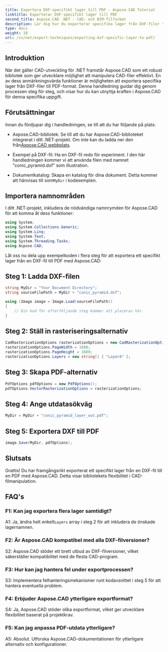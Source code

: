 ```yaml
---
title: Exportera DXF-specifikt lager till PDF - Aspose.CAD Tutorial
linktitle: Exporterar DXF-specifikt lager till PDF
second_title: Aspose.CAD .NET - CAD- och BIM-filformat
description: Lär dig hur du exporterar specifika lager från DXF-filer till PDF med Aspose.CAD för .NET. Följ denna steg-för-steg-guide för sömlös integration.
type: docs
weight: 10
url: /sv/net/export-techniques/exporting-dxf-specific-layer-to-pdf/
---
```

## Introduktion

När det gäller CAD-utveckling för .NET framstår Aspose.CAD som ett robust bibliotek som ger utvecklare möjlighet att manipulera CAD-filer effektivt. En av dess anmärkningsvärda funktioner är möjligheten att exportera specifika lager från DXF-filer till PDF-format. Denna handledning guidar dig genom processen steg för steg, och visar hur du kan utnyttja kraften i Aspose.CAD för denna specifika uppgift.

## Förutsättningar

Innan du fördjupar dig i handledningen, se till att du har följande på plats:

-  Aspose.CAD-bibliotek: Se till att du har Aspose.CAD-biblioteket integrerat i ditt .NET-projekt. Om inte kan du ladda ner den från[Aspose.CAD webbplats](https://releases.aspose.com/cad/net/).

- Exempel på DXF-fil: Ha en DXF-fil redo för experiment. I den här handledningen kommer vi att använda filen med namnet "conic_pyramid.dxf" som illustration.

-  Dokumentkatalog: Skapa en katalog för dina dokument. Detta kommer att hänvisas till som`MyDir` i kodexemplen.

## Importera namnområden

I ditt .NET-projekt, inkludera de nödvändiga namnrymden för Aspose.CAD för att komma åt dess funktioner:

```csharp
using System;
using System.Collections.Generic;
using System.Linq;
using System.Text;
using System.Threading.Tasks;
using Aspose.CAD;
```

Låt oss nu dela upp exempelkoden i flera steg för att exportera ett specifikt lager från en DXF-fil till PDF med Aspose.CAD:

## Steg 1: Ladda DXF-filen

```csharp
string MyDir = "Your Document Directory";
string sourceFilePath = MyDir + "conic_pyramid.dxf";

using (Image image = Image.Load(sourceFilePath))
{
    // Din kod för efterföljande steg kommer att placeras här.
}
```

## Steg 2: Ställ in rasteriseringsalternativ

```csharp
CadRasterizationOptions rasterizationOptions = new CadRasterizationOptions();
rasterizationOptions.PageWidth = 1600;
rasterizationOptions.PageHeight = 1600;
rasterizationOptions.Layers = new string[] { "LayerA" };
```

## Steg 3: Skapa PDF-alternativ

```csharp
PdfOptions pdfOptions = new PdfOptions();
pdfOptions.VectorRasterizationOptions = rasterizationOptions;
```

## Steg 4: Ange utdatasökväg

```csharp
MyDir = MyDir + "conic_pyramid_layer_out.pdf";
```

## Steg 5: Exportera DXF till PDF

```csharp
image.Save(MyDir, pdfOptions);
```

## Slutsats

Grattis! Du har framgångsrikt exporterat ett specifikt lager från en DXF-fil till en PDF med Aspose.CAD. Detta visar bibliotekets flexibilitet i CAD-filmanipulation.

## FAQ's

### F1: Kan jag exportera flera lager samtidigt?

 A1: Ja, ändra helt enkelt`Layers` array i steg 2 för att inkludera de önskade lagernamnen.

### F2: Är Aspose.CAD kompatibel med alla DXF-filversioner?

S2: Aspose.CAD stöder ett brett utbud av DXF-filversioner, vilket säkerställer kompatibilitet med de flesta CAD-program.

### F3: Hur kan jag hantera fel under exportprocessen?

S3: Implementera felhanteringsmekanismer runt kodavsnittet i steg 5 för att hantera eventuella problem.

### F4: Erbjuder Aspose.CAD ytterligare exportformat?

S4: Ja, Aspose.CAD stöder olika exportformat, vilket ger utvecklare flexibilitet baserat på projektkrav.

### F5: Kan jag anpassa PDF-utdata ytterligare?

A5: Absolut. Utforska Aspose.CAD-dokumentationen för ytterligare alternativ och konfigurationer.
